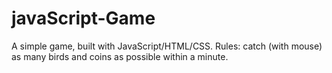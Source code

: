 # javaScript-Game
A simple game, built with JavaScript/HTML/CSS. Rules: catch (with mouse) as many birds and coins as possible within a minute.
